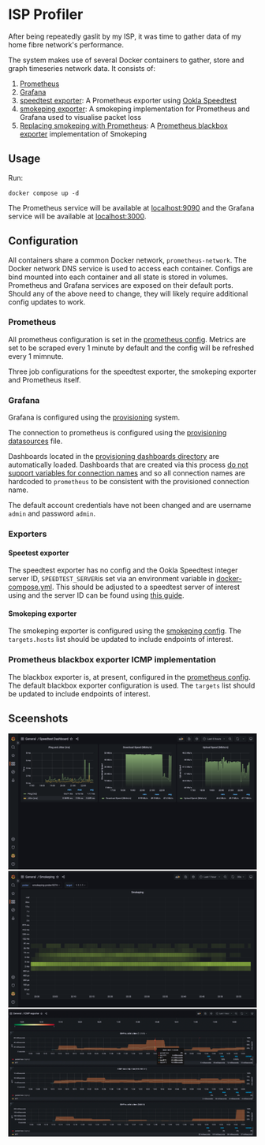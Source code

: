 # ISP Profiler

After being repeatedly gaslit by my ISP, it was time to gather data of my home fibre
network's performance.

The system makes use of several Docker containers to gather, store and graph
timeseries network data. It consists of:

1. [Prometheus](https://prometheus.io/)
2. [Grafana](https://grafana.com/)
3. [speedtest exporter](https://github.com/MiguelNdeCarvalho/speedtest-exporter): 
   A Prometheus exporter using [Ookla Speedtest](https://speedtest.net)
4. [smokeping exporter](https://github.com/SuperQ/smokeping_prober): A smokeping implementation
   for Prometheus and Grafana used to visualise packet loss
5. [Replacing smokeping with Prometheus](https://anarc.at/blog/2020-06-04-replacing-smokeping-prometheus/):
   A [Prometheus blackbox exporter](https://github.com/prometheus/blackbox_exporter)
   implementation of Smokeping

## Usage

Run:

```
docker compose up -d
```

The Prometheus service will be available at [localhost:9090](http://localhost:9090)
and the Grafana service will be available at [localhost:3000](http://localhost:3000).

## Configuration

All containers share a common Docker network, `prometheus-network`.
The Docker network DNS service is used to access each container.
Configs are bind mounted into each container and all state is stored in volumes.
Prometheus and Grafana services are exposed on their default ports.
Should any of the above need to change, they will likely require additional config updates to work.

### Prometheus

All prometheus configuration is set in the [prometheus config](./config/prometheus.yml).
Metrics are set to be scraped every 1 minute by default and the config will be refreshed every 1 mimnute.

Three job configurations for the speedtest exporter, the smokeping exporter and Prometheus itself.

### Grafana

Grafana is configured using the
[provisioning](https://grafana.com/docs/grafana/latest/administration/provisioning/)
system.

The connection to prometheus is configured using the
[provisioning datasources](./config/grafana/provisioning/datasources/datasources.yaml)
file.

Dashboards located in the 
[provisioning dashboards directory](./config/grafana/provisioning/dashboards/)
are automatically loaded. Dashboards that are created via this process
[do not support variables for connection names](https://github.com/grafana/grafana/issues/10786)
and so all connection names are hardcoded to `prometheus` to be consistent
with the provisioned connection name.

The default account credentials have not been changed and are username `admin`
and password `admin`.

### Exporters

#### Speetest exporter

The speedtest exporter has no config and the Ookla Speedtest integer server ID,
`SPEEDTEST_SERVER`is set via an environment variable in
[docker-compose.yml](./docker-compose.yml). This should be adjusted to a speedtest server of interest using
and the server ID can be found using [this guide](https://www.dcmembers.com/skwire/how-to-find-a-speedtest-net-server-id/).

#### Smokeping exporter

The smokeping exporter is configured using the [smokeping config](./config/smokeping_exporter.yml).
The `targets.hosts` list should be updated to include endpoints of interest.

### Prometheus blackbox exporter ICMP implementation

The blackbox exporter is, at present, configured in the [prometheus config](./config/prometheus.yml).
The default blackbox exporter configuration is used. The `targets` list should be updated to
include endpoints of interest.

## Sceenshots

![Speedtest dashboard](./images/speedtest.png "Speedtest dashboard")
![Smokeping dashboard](./images/smokeping.png "Smokeping dashboard")
![ICMP dashboard](./images/icmp.png "ICMP dashboard")
